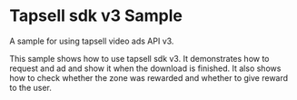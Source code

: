# Tapsell sdk v3 Sample

A sample for using tapsell video ads API v3.

This sample shows how to use tapsell sdk v3. It demonstrates how to request and ad and show it when the download is finished.
It also shows how to check whether the zone was rewarded and whether to give reward to the user.
